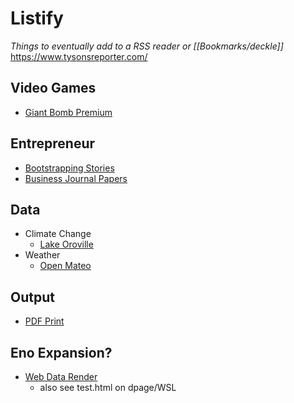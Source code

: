 # Listify
*Things to eventually add to a RSS reader or [[Bookmarks/deckle]]*
https://www.tysonsreporter.com/

## Video Games
- [Giant Bomb Premium](https://www.giantbomb.com/videos/feed/hd8k/10/?api_key=5974e67242540a96b2f55cfca4c4f797240745a1)

## Entrepreneur 
- [Bootstrapping Stories](https://bootstrappers.com/)
- [Business Journal Papers](https://twitter.com/ExileGrimm/status/1438554873398693894)

## Data

- Climate Change
  - [Lake Oroville](http://oroville.lakesonline.com/Level/)
- Weather
  - [Open Mateo](https://open-meteo.com/en/docs)

## Output

- [PDF Print](https://github.com/CourtBouillon/weasyprint-samples)

## Eno Expansion?
- [Web Data Render](https://webdatarender.com/basic-render.html)
  - also see test.html on dpage/WSL